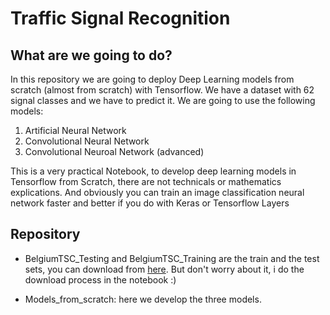 # Traffic Signal Recognition

## What are we going to do?
In this repository we are going to deploy Deep Learning models from scratch (almost from scratch) with Tensorflow. We have a dataset with 62 signal classes and we have to predict it. We are going to use the following models:

1. Artificial Neural Network
2. Convolutional Neural Network
3. Convolutional Neuroal Network (advanced)

This is a very practical Notebook, to develop deep learning models in Tensorflow from Scratch, there are not technicals or mathematics explications. And obviously you can train an image classification neural network faster and better if you do with Keras or Tensorflow Layers

## Repository
* BelgiumTSC_Testing and BelgiumTSC_Training are the train and the test sets, you can download from  [here](https://btsd.ethz.ch/shareddata/). But don't worry about it, i do the download process in the notebook :)

* Models_from_scratch: here we develop the three models.